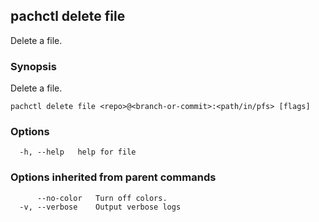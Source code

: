 ## pachctl delete file

Delete a file.

### Synopsis

Delete a file.

```
pachctl delete file <repo>@<branch-or-commit>:<path/in/pfs> [flags]
```

### Options

```
  -h, --help   help for file
```

### Options inherited from parent commands

```
      --no-color   Turn off colors.
  -v, --verbose    Output verbose logs
```
